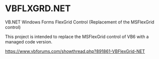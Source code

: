 # VBFLXGRD.NET
VB.NET Windows Forms FlexGrid Control (Replacement of the MSFlexGrid control)

This project is intended to replace the MSFlexGrid control of VB6 with a managed code version.

https://www.vbforums.com/showthread.php?891861-VBFlexGrid-NET
